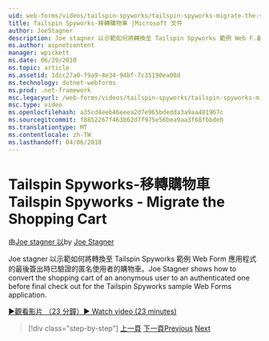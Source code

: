 ```yaml
---
uid: web-forms/videos/tailspin-spyworks/tailspin-spyworks-migrate-the-shopping-cart
title: Tailspin Spyworks-移轉購物車 |Microsoft 文件
author: JoeStagner
description: Joe stagner 以示範如何將轉換至 Tailspin Spyworks 範例 Web F.最後簽出時已驗證的匿名使用者的購物車...
ms.author: aspnetcontent
manager: wpickett
ms.date: 06/29/2010
ms.topic: article
ms.assetid: 1dcc27a0-f9a9-4e34-94bf-7c35190ea08d
ms.technology: dotnet-webforms
ms.prod: .net-framework
msc.legacyurl: /web-forms/videos/tailspin-spyworks/tailspin-spyworks-migrate-the-shopping-cart
msc.type: video
ms.openlocfilehash: a35cd4eeb46eeea2d7e965bdedda3a9aa481967c
ms.sourcegitcommit: f8852267f463b62d7f975e56bea9aa3f68fbbdeb
ms.translationtype: MT
ms.contentlocale: zh-TW
ms.lasthandoff: 04/06/2018
---
```

<a name="tailspin-spyworks---migrate-the-shopping-cart"></a><span data-ttu-id="39ab6-103">Tailspin Spyworks-移轉購物車</span><span class="sxs-lookup"><span data-stu-id="39ab6-103">Tailspin Spyworks - Migrate the Shopping Cart</span></span>
====================
<span data-ttu-id="39ab6-104">由[Joe stagner 以](https://github.com/JoeStagner)</span><span class="sxs-lookup"><span data-stu-id="39ab6-104">by [Joe Stagner](https://github.com/JoeStagner)</span></span>

<span data-ttu-id="39ab6-105">Joe stagner 以示範如何將轉換至 Tailspin Spyworks 範例 Web Form 應用程式的最後簽出時已驗證的匿名使用者的購物車。</span><span class="sxs-lookup"><span data-stu-id="39ab6-105">Joe Stagner shows how to convert the shopping cart of an anonymous user to an authenticated one before final check out for the Tailspin Spyworks sample Web Forms application.</span></span>

[<span data-ttu-id="39ab6-106">&#9654;觀看影片 （23 分鐘）</span><span class="sxs-lookup"><span data-stu-id="39ab6-106">&#9654; Watch video (23 minutes)</span></span>](https://channel9.msdn.com/Blogs/ASP-NET-Site-Videos/tailspin-spyworks-migrate-the-shopping-cart)

> [!div class="step-by-step"]
> <span data-ttu-id="39ab6-107">[上一頁](tailspin-spyworks-update-the-shopping-cart.md)
> [下一頁](tailspin-spyworks-final-check-out.md)</span><span class="sxs-lookup"><span data-stu-id="39ab6-107">[Previous](tailspin-spyworks-update-the-shopping-cart.md)
[Next](tailspin-spyworks-final-check-out.md)</span></span>
